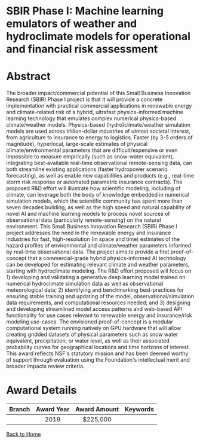 
SBIR Phase I: Machine learning emulators of weather and hydroclimate models for operational and financial risk assessment
=========================================================================================================================

# Abstract


The broader impact/commercial potential of this Small Business Innovation Research (SBIR) Phase I project is that it will provide a concrete implementation with practical commercial applications in renewable energy and climate-related risk of a hybrid, ultrafast physics-informed machine learning technology that emulates complex numerical physics-based climate/weather models. Physics-based (hydro)climate/weather simulation models are used across trillion-dollar industries of utmost societal interest, from agriculture to insurance to energy to logistics. Faster (by 3-5 orders of magnitude), hyperlocal, large-scale estimates of physical climate/environmental parameters that are difficult/expensive or even impossible to measure empirically (such as snow-water equivalent), integrating best-available real-time observational remote-sensing data, can both streamline existing applications (faster hydropower scenario forecasting), as well as enable new capabilities and products (e.g., real-time storm risk response or automated parametric insurance contracts). The proposed R&D effort will illustrate how scientific modeling, including of climate, can leverage both the body of knowledge embedded in numerical simulation models, which the scientific community has spent more than seven decades building, as well as the high speed and natural capability of novel AI and machine learning models to process novel sources of observational data (particularly remote-sensing) on the natural environment. This Small Business Innovation Research (SBIR) Phase I project addresses the need in the renewable energy and insurance industries for fast, high-resolution (in space and time) estimates of the hazard profiles of environmental and climate/weather parameters informed by real-time observational data. The project aims to provide a first proof-of-concept that a commercial-grade hybrid physics-informed AI technology can be developed for estimating relevant climate and weather parameters, starting with hydroclimate modeling. The R&D effort proposed will focus on 1) developing and validating a generative deep learning model trained on numerical hydroclimate simulation data as well as observational meteorological data; 2) identifying and benchmarking best-practices for ensuring stable training and updating of the model, observational/simulation data requirements, and computational resources needed; and 3) designing and developing streamlined model access patterns and web-based API functionality for use cases relevant to renewable energy and insurance/risk modeling use-cases. The envisioned proof-of-concept is a modular computational system running natively on GPU hardware that will allow creating gridded datasets of physical parameters such as snow water equivalent, precipitation, or water level, as well as their associated probability curves for geographical locations and time horizons of interest. This award reflects NSF's statutory mission and has been deemed worthy of support through evaluation using the Foundation's intellectual merit and broader impacts review criteria.  

# Award Details

|Branch|Award Year|Award Amount|Keywords|
| :---: | :---: | :---: | :---: |
||2019|$225,000||
  
  


[Back to Home](https://github.com/chrischow/dod_sbir_awards/Reports/JT/#434)